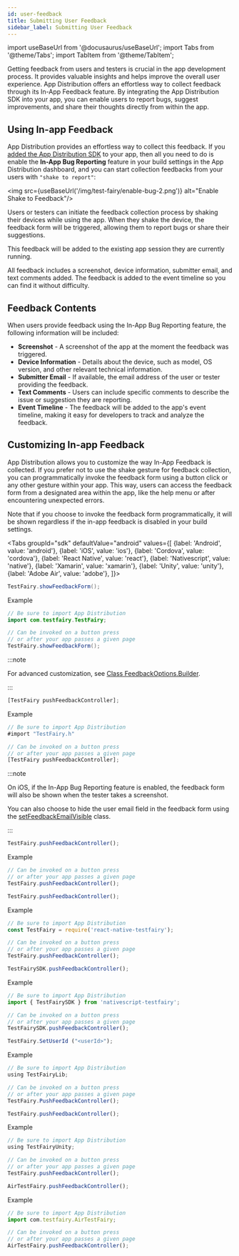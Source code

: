 ```yaml
---
id: user-feedback
title: Submitting User Feedback
sidebar_label: Submitting User Feedback
---
```


import useBaseUrl from '@docusaurus/useBaseUrl';
import Tabs from '@theme/Tabs';
import TabItem from '@theme/TabItem';

Getting feedback from users and testers is crucial in the app development process. It provides valuable insights and helps improve the overall user experience. App Distribution offers an effortless way to collect feedback through its In-App Feedback feature. By integrating the App Distribution SDK into your app, you can enable users to report bugs, suggest improvements, and share their thoughts directly from within the app.

## Using In-app Feedback

App Distribution provides an effortless way to collect this feedback. If you [added the App Distribution SDK](https://docs.testfairy.com/SDK/Adding_The_SDK_To_Your_App.html) to your app, then all you need to do is enable the **In-App Bug Reporting** feature in your build settings in the App Distribution dashboard, and you can start collection feedbacks from your users with `"shake to report"`:

<img src={useBaseUrl('/img/test-fairy/enable-bug-2.png')} alt="Enable Shake to Feedback"/>

Users or testers can initiate the feedback collection process by shaking their devices while using the app. When they shake the device, the feedback form will be triggered, allowing them to report bugs or share their suggestions.

This feedback will be added to the existing app session they are currently running.

All feedback includes a screenshot, device information, submitter email, and text comments added. The feedback is added to the event timeline so you can find it without difficulty.

## Feedback Contents

When users provide feedback using the In-App Bug Reporting feature, the following information will be included:

- **Screenshot** - A screenshot of the app at the moment the feedback was triggered.
- **Device Information** - Details about the device, such as model, OS version, and other relevant technical information.
- **Submitter Email** - If available, the email address of the user or tester providing the feedback.
- **Text Comments** - Users can include specific comments to describe the issue or suggestion they are reporting.
- **Event Timeline** - The feedback will be added to the app's event timeline, making it easy for developers to track and analyze the feedback.

## Customizing In-app Feedback

App Distribution allows you to customize the way In-App Feedback is collected. If you prefer not to use the shake gesture for feedback collection, you can programmatically invoke the feedback form using a button click or any other gesture within your app. This way, users can access the feedback form from a designated area within the app, like the help menu or after encountering unexpected errors.

Note that if you choose to invoke the feedback form programmatically, it will be shown regardless if the in-app feedback is disabled in your build settings.

<Tabs
groupId="sdk"
defaultValue="android"
values={[
{label: 'Android', value: 'android'},
{label: 'iOS', value: 'ios'},
{label: 'Cordova', value: 'cordova'},
{label: 'React Native', value: 'react'},
{label: 'Nativescript', value: 'native'},
{label: 'Xamarin', value: 'xamarin'},
{label: 'Unity', value: 'unity'},
{label: 'Adobe Air', value: 'adobe'},
]}>

<TabItem value="android">

```java
TestFairy.showFeedbackForm();
```

Example

```java
// Be sure to import App Distribution
import com.testfairy.TestFairy;

// Can be invoked on a button press
// or after your app passes a given page
TestFairy.showFeedbackForm();
```

:::note

For advanced customization, see [Class FeedbackOptions.Builder](https://docs.testfairy.com/reference/android/com/testfairy/FeedbackOptions.Builder.html).

:::

</TabItem>

<TabItem value="ios">

```js
[TestFairy pushFeedbackController];
```

Example

```js
// Be sure to import App Distribution
#import "TestFairy.h"

// Can be invoked on a button press
// or after your app passes a given page
[TestFairy pushFeedbackController];
```

:::note

On iOS, if the In-App Bug Reporting feature is enabled, the feedback form will also be shown when the tester takes a screenshot.

You can also choose to hide the user email field in the feedback form using the [setFeedbackEmailVisible](https://docs.testfairy.com/reference/ios/Classes/TestFairy.html#//api/name/setFeedbackEmailVisible:) class.

:::
</TabItem>

<TabItem value="cordova">

```js
TestFairy.pushFeedbackController();
```

Example

```js
// Can be invoked on a button press
// or after your app passes a given page
TestFairy.pushFeedbackController();
```

</TabItem>

<TabItem value="react">

```js
TestFairy.pushFeedbackController();
```

Example

```js
// Be sure to import App Distribution
const TestFairy = require('react-native-testfairy');

// Can be invoked on a button press
// or after your app passes a given page
TestFairy.pushFeedbackController();
```

</TabItem>

<TabItem value="native">

```js
TestFairySDK.pushFeedbackController();
```

Example

```js
// Be sure to import App Distribution
import { TestFairySDK } from 'nativescript-testfairy';

// Can be invoked on a button press
// or after your app passes a given page
TestFairySDK.pushFeedbackController();
```

</TabItem>

<TabItem value="xamarin">

```js
TestFairy.SetUserId ("<userId>");
```

Example

```js
// Be sure to import App Distribution
using TestFairyLib;

// Can be invoked on a button press
// or after your app passes a given page
TestFairy.PushFeedbackController();
```

</TabItem>

<TabItem value="unity">

```js
TestFairy.pushFeedbackController();
```

Example

```js
// Be sure to import App Distribution
using TestFairyUnity;

// Can be invoked on a button press
// or after your app passes a given page
TestFairy.pushFeedbackController();
```

</TabItem>

<TabItem value="adobe">

```js
AirTestFairy.pushFeedbackController();
```

Example

```js
// Be sure to import App Distribution
import com.testfairy.AirTestFairy;

// Can be invoked on a button press
// or after your app passes a given page
AirTestFairy.pushFeedbackController();
```

</TabItem>

</Tabs>
